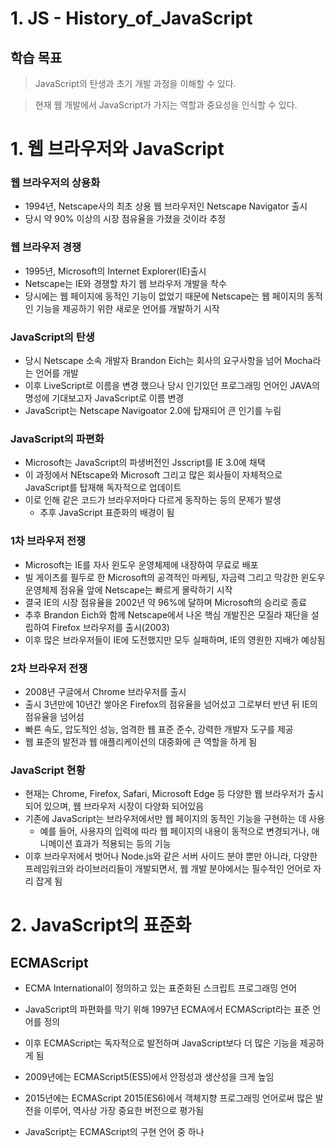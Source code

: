 # 1. JS - History_of_JavaScript

## 학습 목표

> JavaScript의 탄생과 초기 개발 과정을 이해할 수 있다.

> 현재 웹 개발에서 JavaScript가 가지는 역할과 중요성을 인식할 수 있다.

# 1. 웹 브라우저와 JavaScript
### 웹 브라우저의 상용화
- 1994년, Netscape사의 최초 상용 웹 브라우저인 Netscape Navigator 출시
- 당시 약 90% 이상의 시장 점유율을 가졌을 것이라 추정

### 웹 브라우저 경쟁
- 1995년, Microsoft의 Internet Explorer(IE)출시
- Netscape는 IE와 경쟁할 차기 웹 브라우저 개발을 착수
- 당시에는 웹 페이지에 동적인 기능이 없었기 때문에 Netscape는 웹 페이지의 동적인 기능을 제공하기 위한 새로운 언어를 개발하기 시작

### JavaScript의 탄생
- 당시 Netscape 소속 개발자 Brandon Eich는 회사의 요구사항을 넘어 Mocha라는 언어를 개발
- 이후 LiveScript로 이름을 변경 했으나 당시 인기있던 프로그래밍 언어인 JAVA의 명성에 기대보고자 JavaScript로 이름 변경
- JavaScript는 Netscape Navigoator 2.0에 탑재되어 큰 인기를 누림

### JavaScript의 파편화
- Microsoft는 JavaScript의 파생버전인 Jsscript를 IE 3.0에 채택
- 이 과정에서 NEtscape와 Microsoft 그리고 많은 회사들이 자체적으로 JavaScript를 탑재해 독자적으로 업데이트
- 이로 인해 같은 코드가 브라우저마다 다르게 동작하는 등의 문제가 발생
  - 추후 JavaScript 표준화의 배경이 됨

### 1차 브라우저 전쟁
- Microsoft는 IE를 자사 윈도우 운영체제에 내장하여 무료로 배포
- 빌 게이츠를 필두로 한 Microsoft의 공격적인 마케팅, 자금력 그리고 막강한 윈도우 운영체제 점유율 앞에 Netscape는 빠르게 몰락하기 시작
- 결국 IE의 시장 점유율을 2002년 약 96%에 달하며 Microsoft의 승리로 종료
- 추후 Brandon Eich와 함께 Netscape에서 나온 핵심 개발진은 모질라 재단을 설립하여 Firefox 브라우저를 출시(2003)
- 이후 많은 브라우저들이 IE에 도전했지만 모두 실패하며, IE의 영원한 지배가 예상됨

### 2차 브라우저 전쟁
- 2008년 구글에서 Chrome 브라우저를 출시
- 출시 3년만에 10년간 쌓아온 Firefox의 점유율을 넘어섰고 그로부터 반년 뒤 IE의 점유율을 넘어섬
- 빠른 속도, 압도적인 성능, 엄격한 웹 표준 준수, 강력한 개발자 도구를 제공
- 웹 표준의 발전과 웹 애플리케이션의 대중화에 큰 역할을 하게 됨

### JavaScript 현황
- 현재는 Chrome, Firefox, Safari, Microsoft Edge 등 다양한 웹 브라우저가 출시되어 있으며, 웹 브라우저 시장이 다양화 되어있음
- 기존에 JavaScript는 브라우저에서만 웹 페이지의 동적인 기능을 구현하는 데 사용
  - 예를 들어, 사용자의 입력에 따라 웹 페이지의 내용이 동적으로 변경되거나, 애니메이션 효과가 적용되는 등의 기능
- 이후 브라우저에서 벗어나 Node.js와 같은 서버 사이드 분야 뿐만 아니라, 다양한 프레임워크와 라이브러리들이 개발되면서, 웹 개발 분야에서는 필수적인 언어로 자리 잡게 됨

# 2. JavaScript의 표준화

## ECMAScript
- ECMA International이 정의하고 있는 표준화된 스크립트 프로그래밍 언어

- JavaScript의 파편화를 막기 위해 1997년 ECMA에서 ECMAScript라는 표준 언어를 정의 
- 이후 ECMAScript는 독자적으로 발전하며 JavaScript보다 더 많은 기능을 제공하게 됨
- 2009년에는 ECMAScript5(ES5)에서 안정성과 생산성을 크게 높임
- 2015년에는 ECMAScript 2015(ES6)에서 객체지향 프로그래밍 언어로써 많은 발전을 이루어, 역사상 가장 중요한 버전으로 평가됨
- JavaScript는 ECMAScript의 구현 언어 중 하나

